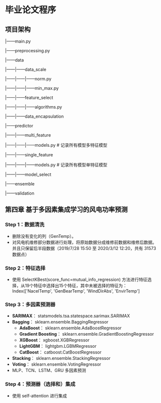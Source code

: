 # 毕业论文程序



## 项目架构

|——main.py

|——preprocessing.py



|——data

|——|——data_scale

|——|——|——norm.py

|——|——|——min_max.py

|——|——feature_select

|——|——|——algorithms.py

|——|——data_encapsulation



|——predictor

|——|——multi_feature

|——|——|——models.py			# 记录所有模型多特征模型

|——|——single_feature

|——|——|——models.py			# 记录所有模型单特征模型

|——|——model_select



|——ensemble



|——validation



## 第四章 基于多因素集成学习的风电功率预测

### Step 1：数据清洗

- 删除没有变化的列（GenTemp）。
- 对风电机维修部分数据进行处理，将原始数据分成维修前数据和维修后数据。并且只保留后半段数据（2019/7/28 15:50 至 2020/3/12 12:20，共有 31573 数据点）

### Step 2：特征选择

- 使用 SelectKBest(score_func=mutual_info_regression) 方法进行特征选择，从19个特征中选择出15个特征，其中未被选择的特征为：Index(['NacelTemp', 'GenBearTemp', 'WindDirAbs', 'EnvirTemp']

### Step 3：多因素预测器

- **SARIMAX**： statsmodels.tsa.statespace.sarimax.SARIMAX
- **Bagging**： sklearn.ensemble.BaggingRegressor
  - **AdaBoost**： sklearn.ensemble.AdaBoostRegressor
  - **Gradient Boosting**： sklearn.ensemble.GradientBoostingRegressor
  - **XGBoost**： xgboost.XGBRegressor
  - **LightGBM**： lightgbm.LGBMRegressor
  - **CatBoost**： catboost.CatBoostRegressor
- **Stacking**： sklearn.ensemble.StackingRegressor
- **Voting**： sklearn.ensemble.VotingRegressor
- MLP、TCN、LSTM、GRU 多因素预测

### Step 4：预测器（选择和）集成

- 使用 self-attention 进行集成



